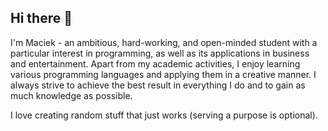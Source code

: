 ## Hi there 👋

I'm Maciek - an ambitious, hard-working, and open-minded student with a particular interest in programming, as well
as its applications in business and entertainment. Apart from my academic activities, I enjoy learning various
programming languages and applying them in a creative manner. I always strive to achieve the best result in
everything I do and to gain as much knowledge as possible.

I love creating random stuff that just works (serving a purpose is optional).
<!--
**macinson/macinson** is a ✨ _special_ ✨ repository because its `README.md` (this file) appears on your GitHub profile.

Here are some ideas to get you started:

- 🔭 I’m currently working on ...
- 🌱 I’m currently learning ...
- 👯 I’m looking to collaborate on ...
- 🤔 I’m looking for help with ...
- 💬 Ask me about ...
- 📫 How to reach me: ...
- 😄 Pronouns: ...
- ⚡ Fun fact: ...
-->
